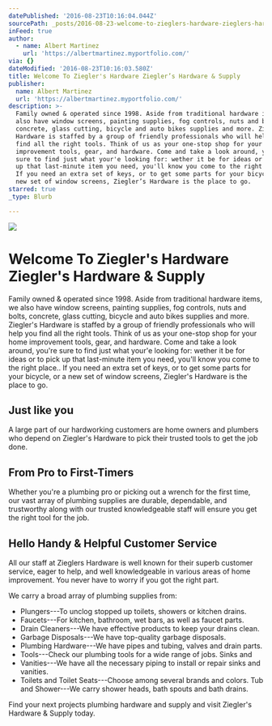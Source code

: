 ```yaml
---
datePublished: '2016-08-23T10:16:04.044Z'
sourcePath: _posts/2016-08-23-welcome-to-zieglers-hardware-zieglers-hardware-and-supply.md
inFeed: true
author:
  - name: Albert Martinez
    url: 'https://albertmartinez.myportfolio.com/'
via: {}
dateModified: '2016-08-23T10:16:03.580Z'
title: Welcome To Ziegler's Hardware Ziegler’s Hardware & Supply
publisher:
  name: Albert Martinez
  url: 'https://albertmartinez.myportfolio.com/'
description: >-
  Family owned & operated since 1998. Aside from traditional hardware items, we
  also have window screens, painting supplies, fog controls, nuts and bolts,
  concrete, glass cutting, bicycle and auto bikes supplies and more. Ziegler’s
  Hardware is staffed by a group of friendly professionals who will help you
  find all the right tools. Think of us as your one-stop shop for your home
  improvement tools, gear, and hardware. Come and take a look around, you're
  sure to find just what your'e looking for: wether it be for ideas or to pick
  up that last-minute item you need, you'll know you come to the right place..
  If you need an extra set of keys, or to get some parts for your bicycle, or a
  new set of window screens, Ziegler’s Hardware is the place to go.
starred: true
_type: Blurb

---
```

![](https://the-grid-user-content.s3-us-west-2.amazonaws.com/8cc87f51-c273-45fd-b0ac-728e628ba339.png)

# **Welcome To Ziegler's Hardware Ziegler's Hardware & Supply**

Family owned & operated since 1998\. Aside from traditional hardware items, we also have window screens, painting supplies, fog controls, nuts and bolts, concrete, glass cutting, bicycle and auto bikes supplies and more. Ziegler's Hardware is staffed by a group of friendly professionals who will help you find all the right tools. Think of us as your one-stop shop for your home improvement tools, gear, and hardware. Come and take a look around, you're sure to find just what your'e looking for: wether it be for ideas or to pick up that last-minute item you need, you'll know you come to the right place.. If you need an extra set of keys, or to get some parts for your bicycle, or a new set of window screens, Ziegler's Hardware is the place to go.

## **Just like you**

A large part of our hardworking customers are home owners and plumbers who depend on Ziegler's Hardware to pick their trusted tools to get the job done.

## **From Pro to First-Timers**

Whether you're a plumbing pro or picking out a wrench for the first time, our vast array of plumbing supplies are durable, dependable, and trustworthy along with our trusted knowledgeable staff will ensure you get the right tool for the job.

## **Hello Handy & Helpful Customer Service**

All our staff at Zieglers Hardware is well known for their superb customer service, eager to help, and well knowledgeable in various areas of home improvement. You never have to worry if you got the right part.

We carry a broad array of plumbing supplies from:

* Plungers---To unclog stopped up toilets, showers or kitchen drains.
* Faucets---For kitchen, bathroom, wet bars, as well as faucet parts.
* Drain Cleaners---We have effective products to keep your drains clean.
* Garbage Disposals---We have top-quality garbage disposals.
* Plumbing Hardware---We have pipes and tubing, valves and drain parts.
* Tools---Check our plumbing tools for a wide range of jobs. Sinks and
* Vanities---We have all the necessary piping to install or repair sinks and vanities.
* Toilets and Toilet Seats---Choose among several brands and colors. Tub and Shower---We carry shower heads, bath spouts and bath drains.

Find your next projects plumbing hardware and supply and visit Ziegler's Hardware & Supply today.